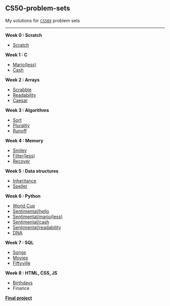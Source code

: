 <h2> CS50-problem-sets</h2>
My solutions for <code><a href="https://cs50.harvard.edu/x/2023/">CS50X<a></code> problem sets


---

<b>Week 0 : Scratch</b>
+ <a href="https://github.com/elinamad/CS50-problem-sets/tree/main/scratch">Scratch</a>

<b>Week 1 : C</b>
+ <a href="https://github.com/elinamad/CS50-problem-sets/tree/main/mario-less">Mario(less)</a>
+ <a href="https://github.com/elinamad/CS50-problem-sets/tree/main/cash">Cash</a>

<b>Week 2 : Arrays</b>
+ <a href="https://github.com/elinamad/CS50-problem-sets/tree/main/scrabble">Scrabble</a>
+ <a href="https://github.com/elinamad/CS50-problem-sets/tree/main/readability">Readability</a>
+ <a href="">Caesar</a>

<b>Week 3 : Algorithms</b>
+ <a href="https://github.com/elinamad/CS50-problem-sets/tree/main/sort">Sort</a>
+ <a href="https://github.com/elinamad/CS50-problem-sets/tree/main/plurality">Plurality</a>
+ <a href="https://github.com/elinamad/CS50-problem-sets/tree/main/runoff">Runoff</a>

<b>Week 4 : Memory</b>
+ <a href="https://github.com/elinamad/CS50-problem-sets/tree/main/smiley">Smiley</a>
+ <a href="https://github.com/elinamad/CS50-problem-sets/tree/main/filter-less">Filter(less)</a>
+ <a href="https://github.com/elinamad/CS50-problem-sets/tree/main/recover">Recover</a>

<b>Week 5 : Data structures</b>
+ <a href="https://github.com/elinamad/CS50-problem-sets/tree/main/inheritance">Inheritance</a>
+ <a href="https://github.com/elinamad/CS50-problem-sets/tree/main/speller">Speller</a>

<b>Week 6 : Python</b>
+ <a href="https://github.com/elinamad/CS50-problem-sets/tree/main/world-cup">World Cup</a>
+ <a href="https://github.com/elinamad/CS50-problem-sets/tree/main/sentimental-hello">Sentimental/hello</a>
+ <a href="https://github.com/elinamad/CS50-problem-sets/tree/main/sentimental-mario">Sentimental/mario(less)</a>
+ <a href="https://github.com/elinamad/CS50-problem-sets/tree/main/sentimental-cash">Sentimental/cash</a>
+ <a href="https://github.com/elinamad/CS50-problem-sets/tree/main/sentimental-readability">Sentimental/readability</a>
+ <a href="https://github.com/elinamad/CS50-problem-sets/tree/main/dna">DNA</a>

<b>Week 7 : SQL</b>
+ <a href="https://github.com/elinamad/CS50-problem-sets/tree/main/songs">Songs</a>
+ <a href="https://github.com/elinamad/CS50-problem-sets/tree/main/movies">Movies</a>
+ <a href="https://github.com/elinamad/CS50-problem-sets/tree/main/fiftyville">Fiftyville</a>

<b>Week 8 : HTML, CSS, JS</b>
+ <a href="https://github.com/elinamad/CS50-problem-sets/tree/main/birthdays">Birthdays</a>
+ Finance

<b><a href="https://github.com/elinamad/pomodoro">Final project</a></b>